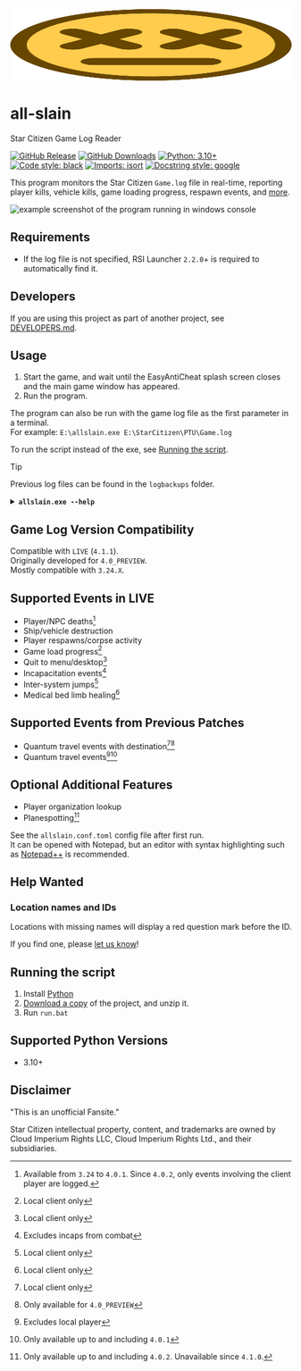 <img src="icon/ded.svg" width="100%" height="128">

# all-slain
Star Citizen Game Log Reader

[![GitHub Release](https://img.shields.io/github/v/release/DimmaDont/all-slain)](https://github.com/DimmaDont/all-slain/releases)
[![GitHub Downloads](https://img.shields.io/github/downloads/DimmaDont/all-slain/total)](https://github.com/DimmaDont/all-slain/releases)
[![Python: 3.10+](https://img.shields.io/badge/python-3.10+-blue.svg?logo=python&logoColor=white)](https://www.python.org/)
[![Code style: black](https://img.shields.io/badge/code%20style-black-000000.svg)](https://github.com/psf/black)
[![Imports: isort](https://img.shields.io/badge/%20imports-isort-%231674b1?style=flat&labelColor=ef8336)](https://pycqa.github.io/isort/)
[![Docstring style: google](https://img.shields.io/badge/docstring%20style-google-000000.svg)](https://github.com/google/styleguide/blob/gh-pages/pyguide.md#38-comments-and-docstrings)

This program monitors the Star Citizen `Game.log` file in real-time, reporting player kills, vehicle kills, game loading progress, respawn events, and [more](#supported-events).

![example screenshot of the program running in windows console](https://github.com/user-attachments/assets/0fa1d08e-776e-449c-b78b-59bf07c5a20c)

## Requirements
* If the log file is not specified, RSI Launcher `2.2.0`+ is required to automatically find it.

## Developers
If you are using this project as part of another project, see [DEVELOPERS.md](DEVELOPERS.md).

## Usage
1. Start the game, and wait until the EasyAntiCheat splash screen closes and the main game window has appeared.
2. Run the program.

The program can also be run with the game log file as the first parameter in a terminal.\
For example: `E:\allslain.exe E:\StarCitizen\PTU\Game.log`

To run the script instead of the exe, see [Running the script](#running-the-script).

> [!TIP]
> Previous log files can be found in the `logbackups` folder.

<details>
<summary><b><code>allslain.exe --help</code></b></summary>

```
usage: allslain.exe [-h] [-d] [-q] [-r [REPLAY]] [-u] [-v] [--version] [file]

all-slain: Star Citizen Game Log Reader
https://github.com/DimmaDont/all-slain

positional arguments:
  file

options:
  -h, --help            show this help message and exit
  -d, --debug
  -q, --quit-on-eof     quit when end of log is reached
  -r, --replay [REPLAY]
                        replays the log as if running live. optionally, specify the maximum number of seconds to wait between each line
  -u, --update          check for updates and exit
  -v, --verbose
  --version             show program's version number and exit
```
</details>

## Game Log Version Compatibility
Compatible with `LIVE` (`4.1.1`).\
Originally developed for `4.0_PREVIEW`.\
Mostly compatible with `3.24.X`.

## Supported Events in LIVE
* Player/NPC deaths[^5]
* Ship/vehicle destruction
* Player respawns/corpse activity
* Game load progress[^1]
* Quit to menu/desktop[^1]
* Incapacitation events[^2]
* Inter-system jumps[^1]
* Medical bed limb healing[^1]

## Supported Events from Previous Patches
* Quantum travel events with destination[^1][^3]
* Quantum travel events[^4][^6]

## Optional Additional Features
* Player organization lookup
* Planespotting[^7]

See the `allslain.conf.toml` config file after first run.\
It can be opened with Notepad, but an editor with syntax highlighting such as [Notepad++](https://notepad-plus-plus.org/) is recommended.

[^1]: Local client only
[^2]: Excludes incaps from combat
[^3]: Only available for `4.0_PREVIEW`
[^4]: Excludes local player
[^5]: Available from `3.24` to `4.0.1`. Since `4.0.2`, only events involving the client player are logged.
[^6]: Only available up to and including `4.0.1`
[^7]: Only available up to and including `4.0.2`. Unavailable since `4.1.0`.

## Help Wanted

### Location names and IDs

Locations with missing names will display a red question mark before the ID.

If you find one, please [let us know](https://github.com/Dimmadont/all-slain/issues/new?template=location.yml)!

## Running the script
1. Install [Python](https://www.python.org/downloads/)
2. [Download a copy](https://github.com/DimmaDont/all-slain/archive/refs/heads/master.zip) of the project, and unzip it.
3. Run `run.bat`

## Supported Python Versions
* 3.10+

## Disclaimer
"This is an unofficial Fansite."

Star Citizen intellectual property, content, and trademarks are owned by Cloud Imperium Rights LLC, Cloud Imperium Rights Ltd., and their subsidiaries.
